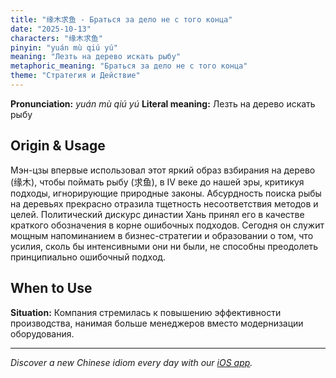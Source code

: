 ```yaml
---
title: "缘木求鱼 - Браться за дело не с того конца"
date: "2025-10-13"
characters: "缘木求鱼"
pinyin: "yuán mù qiú yú"
meaning: "Лезть на дерево искать рыбу"
metaphoric_meaning: "Браться за дело не с того конца"
theme: "Стратегия и Действие"
---
```


**Pronunciation:** *yuán mù qiú yú*
**Literal meaning:** Лезть на дерево искать рыбу

## Origin & Usage

Мэн-цзы впервые использовал этот яркий образ взбирания на дерево (缘木), чтобы поймать рыбу (求鱼), в IV веке до нашей эры, критикуя подходы, игнорирующие природные законы. Абсурдность поиска рыбы на деревьях прекрасно отразила тщетность несоответствия методов и целей. Политический дискурс династии Хань принял его в качестве краткого обозначения в корне ошибочных подходов. Сегодня он служит мощным напоминанием в бизнес-стратегии и образовании о том, что усилия, сколь бы интенсивными они ни были, не способны преодолеть принципиально ошибочный подход.

## When to Use

**Situation:** Компания стремилась к повышению эффективности производства, нанимая больше менеджеров вместо модернизации оборудования.

---

*Discover a new Chinese idiom every day with our [iOS app](https://apps.apple.com/us/app/daily-chinese-idioms/id6740611324).*
